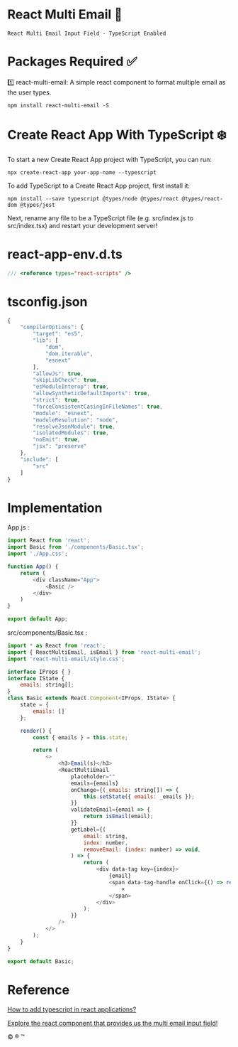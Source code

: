 # React Multi Email :e-mail:

	React Multi Email Input Field - TypeScript Enabled

# Packages Required :white_check_mark:

:one: react-multi-email: A simple react component to format multiple email as the user types.

	npm install react-multi-email -S
	
# Create React App With TypeScript :snowflake:

To start a new Create React App project with TypeScript, you can run:

	npx create-react-app your-app-name --typescript

To add TypeScript to a Create React App project, first install it:

	npm install --save typescript @types/node @types/react @types/react-dom @types/jest

Next, rename any file to be a TypeScript file (e.g. src/index.js to src/index.tsx) and restart your development server!

# react-app-env.d.ts

```typescript
/// <reference types="react-scripts" />
```

# tsconfig.json

```javascript
{
	"compilerOptions": {
		"target": "es5",
		"lib": [
			"dom",
			"dom.iterable",
			"esnext"
		],
		"allowJs": true,
		"skipLibCheck": true,
		"esModuleInterop": true,
		"allowSyntheticDefaultImports": true,
		"strict": true,
		"forceConsistentCasingInFileNames": true,
		"module": "esnext",
		"moduleResolution": "node",
		"resolveJsonModule": true,
		"isolatedModules": true,
		"noEmit": true,
		"jsx": "preserve"
	},
	"include": [
		"src"
	]
}
```

# Implementation

App.js :

```javascript
import React from 'react';
import Basic from './components/Basic.tsx';
import './App.css';

function App() {
	return (
		<div className="App">
			<Basic />
		</div>
	)
}

export default App;
```

src/components/Basic.tsx :

```javascript
import * as React from 'react';
import { ReactMultiEmail, isEmail } from 'react-multi-email';
import 'react-multi-email/style.css';

interface IProps { }
interface IState {
	emails: string[];
}
class Basic extends React.Component<IProps, IState> {
	state = {
		emails: []
	};

	render() {
		const { emails } = this.state;

		return (
			<>
				<h3>Email(s)</h3>
				<ReactMultiEmail
					placeholder=""
					emails={emails}
					onChange={(_emails: string[]) => {
						this.setState({ emails: _emails });
					}}
					validateEmail={email => {
						return isEmail(email);
					}}
					getLabel={(
						email: string,
						index: number,
						removeEmail: (index: number) => void,
					) => {
						return (
							<div data-tag key={index}>
								{email}
								<span data-tag-handle onClick={() => removeEmail(index)}>
									×
								</span>
							</div>
						);
					}}
				/>
			</>
		);
	}
}

export default Basic;
```

# Reference

[How to add typescript in react applications?](https://facebook.github.io/create-react-app/docs/adding-typescript)

[Explore the react component that provides us the multi email input field!](https://www.npmjs.com/package/react-multi-email)

:copyright: :registered: :tm:
